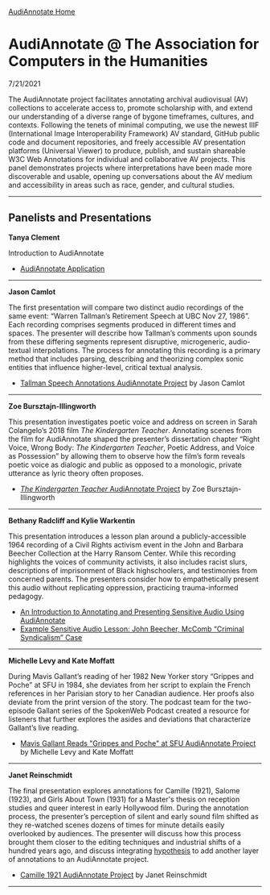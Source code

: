 [AudiAnnotate Home](index.md)

# AudiAnnotate @ The Association for Computers in the Humanities

7/21/2021

The AudiAnnotate project facilitates annotating archival audiovisual (AV) collections to accelerate access to, promote scholarship with, and extend our understanding of a diverse range of bygone timeframes, cultures, and contexts. Following the tenets of minimal computing, we  use the newest IIIF (International Image Interoperability Framework) AV standard, GitHub public code and document repositories, and freely accessible AV presentation platforms (Universal Viewer) to produce, publish, and sustain shareable W3C Web Annotations for individual and collaborative AV projects. This panel demonstrates projects where interpretations have been made more discoverable and usable, opening up conversations about the AV medium and accessibility in areas such as race, gender, and cultural studies. 

---

## Panelists and Presentations

**Tanya Clement**

Introduction to AudiAnnotate
- [AudiAnnotate Application](http://audiannotate.brumfieldlabs.com/)


---


**Jason Camlot**

The first presentation will compare two distinct audio recordings of the same event: “Warren Tallman’s Retirement Speech at UBC Nov 27, 1986”. Each recording comprises segments produced in different times and spaces. The presenter will describe how Tallman’s comments upon sounds from these differing segments represent disruptive, microgeneric, audio-textual interpolations. The process for annotating this recording is a primary method that includes parsing, describing and theorizing complex sonic entities that influence higher-level, critical textual analysis.

- [Tallman Speech Annotations AudiAnnotate Project](https://jason-camlot.github.io/ACH-tallman/) by Jason Camlot

---


**Zoe Bursztajn-Illingworth**

This presentation investigates poetic voice and address on screen in Sarah Colangelo’s 2018 film *The Kindergarten Teacher*. Annotating scenes from the film for AudiAnnotate shaped the presenter’s dissertation chapter “Right Voice, Wrong Body: *The Kindergarten Teacher*, Poetic Address, and Voice as Possession” by allowing them to observe how the film’s form reveals poetic voice as dialogic and public as opposed to a monologic, private utterance as lyric theory often proposes.

- [*The Kindergarten Teacher* AudiAnnotate Project](https://zillingworth.github.io/the-kindergarten-teacher-poetry/) by Zoe Bursztajn-Illingworth

---

**Bethany Radcliff and Kylie Warkentin**

This presentation introduces a lesson plan around a publicly-accessible 1964 recording of a Civil Rights activism event in the John and Barbara Beecher Collection at the Harry Ransom Center. While this recording highlights the voices of community activists, it also includes racist slurs, descriptions of imprisonment of Black highschoolers, and testimonies from concerned parents. The presenters consider how to empathetically present this audio without replicating oppression, practicing trauma-informed pedagogy.

- [An Introduction to Annotating and Presenting Sensitive Audio Using AudiAnnotate](https://bethanycayeradcliff.github.io/sensitive-audio-lesson/)
- [Example Sensitive Audio Lesson: John Beecher, McComb “Criminal Syndicalism” Case](https://kywark.github.io/example-sensitive-audio-lesson-syndicalism/)

---

**Michelle Levy and Kate Moffatt**

During Mavis Gallant’s reading of her 1982 New Yorker story “Grippes and Poche” at SFU in 1984, she deviates from her script to explain the French references in her Parisian story to her Canadian audience. Her proofs also deviate from the print version of the story. The podcast team for the two-episode Gallant series of the SpokenWeb Podcast created a resource for listeners that further explores the asides and deviations that characterize Gallant’s live reading.

- [Mavis Gallant Reads "Grippes and Poche" at SFU AudiAnnotate Project](https://kkatemoffatt.github.io/mg-grippesandpoche-sfu/mavis-gallant-reads-grippes-and-poche-at-sfu/#?c=&m=&s=&cv=) by Michelle Levy and Kate Moffatt

---

**Janet Reinschmidt**

The final presentation explores annotations for Camille (1921), Salome (1923), and Girls About Town (1931) for a Master's thesis on reception studies and queer interest in early Hollywood film. During the annotation process, the presenter’s perception of silent and early sound film shifted as they re-watched scenes dozens of times for minute details easily overlooked by audiences. The presenter will discuss how this process brought them closer to the editing techniques and industrial shifts of a hundred years ago, and discuss integrating [hypothesis](https://web.hypothes.is/) to add another layer of annotations to an AudiAnnotate project.

- [Camille 1921 AudiAnnotate Project](https://jreinschmidt.github.io/camille-1921/) by Janet Reinschmidt

---

